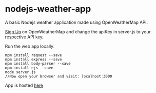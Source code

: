 # nodejs-weather-app
A basic Nodejs weather application made using OpenWeatherMap API.

[Sign Up](https://home.openweathermap.org/users/sign_up) on OpenWeatherMap and change the apiKey in server.js to your respective API key.

Run the web app locally:
```
npm install request --save
npm install express --save
npm install body-parser --save
npm install ejs --save
node server.js
//Now open your browser and visit: localhost:3000
```
App is hosted [here](https://fierce-falls-59017.herokuapp.com/)

